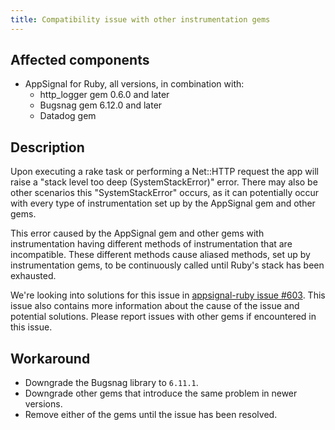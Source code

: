 ```yaml
---
title: Compatibility issue with other instrumentation gems
---
```


## Affected components

- AppSignal for Ruby, all versions, in combination with:
  - http_logger gem 0.6.0 and later
  - Bugsnag gem 6.12.0 and later
  - Datadog gem

## Description

Upon executing a rake task or performing a Net::HTTP request the app will raise a "stack level too deep (SystemStackError)" error. There may also be other scenarios this "SystemStackError" occurs, as it can potentially occur with every type of instrumentation set up by the AppSignal gem and other gems.

This error caused by the AppSignal gem and other gems with instrumentation having different methods of instrumentation that are incompatible. These different methods cause aliased methods, set up by instrumentation gems, to be continuously called until Ruby's stack has been exhausted.

We're looking into solutions for this issue in [appsignal-ruby issue #603](https://github.com/appsignal/appsignal-ruby/issues/603). This issue also contains more information about the cause of the issue and potential solutions. Please report issues with other gems if encountered in this issue.

## Workaround

- Downgrade the Bugsnag library to `6.11.1`.
- Downgrade other gems that introduce the same problem in newer versions.
- Remove either of the gems until the issue has been resolved.
